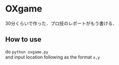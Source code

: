 # OXgame
  
30分くらいで作った．プロ技のレポートがもう書ける．  

##  How to use
do `python oxgame.py`  
and input location following as the format `x,y`
